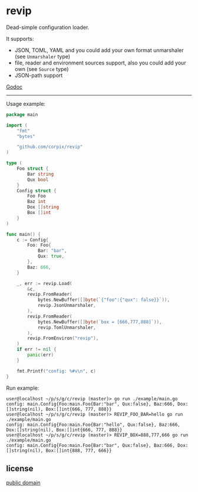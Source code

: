 # revip

Dead-simple configuration loader.

It supports:

- JSON, TOML, YAML and you could add your own format unmarshaler (see `Unmarshaler` type)
- file, reader and environment sources support, also you could add your own (see `Source` type)
- JSON-path support

[Godoc](https://godoc.org/github.com/corpix/revip)

---

Usage example:

```go
package main

import (
	"fmt"
	"bytes"

	"github.com/corpix/revip"
)

type (
	Foo struct {
		Bar string
		Qux bool
	}
	Config struct {
		Foo Foo
		Baz int
		Dox []string
		Box []int
	}
)

func main() {
	c := Config{
		Foo: Foo{
			Bar: "bar",
			Qux: true,
		},
		Baz: 666,
	}

	_, err := revip.Load(
		&c,
		revip.FromReader(
			bytes.NewBuffer([]byte(`{"foo":{"qux": false}}`)),
			revip.JsonUnmarshaler,
		),
		revip.FromReader(
			bytes.NewBuffer([]byte(`box = [666,777,888]`)),
			revip.TomlUnmarshaler,
		),
		revip.FromEnviron("revip"),
	)
	if err != nil {
		panic(err)
	}

	fmt.Printf("config: %#v\n", c)
}
```

Run example:

```console
user@localhost ~/p/s/g/c/revip (master)> go run ./example/main.go
config: main.Config{Foo:main.Foo{Bar:"bar", Qux:false}, Baz:666, Dox:[]string(nil), Box:[]int{666, 777, 888}}
user@localhost ~/p/s/g/c/revip (master)> REVIP_FOO_BAR=hello go run ./example/main.go
config: main.Config{Foo:main.Foo{Bar:"hello", Qux:false}, Baz:666, Dox:[]string(nil), Box:[]int{666, 777, 888}}
user@localhost ~/p/s/g/c/revip (master)> REVIP_BOX=888,777,666 go run ./example/main.go
config: main.Config{Foo:main.Foo{Bar:"bar", Qux:false}, Baz:666, Dox:[]string(nil), Box:[]int{888, 777, 666}}
```

## license

[public domain](https://unlicense.org/)
